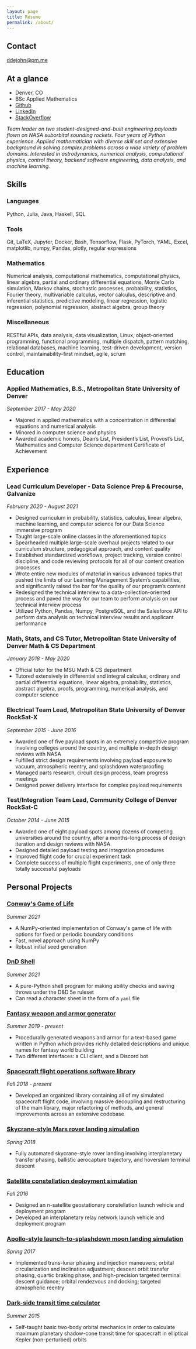 ```yaml
---
layout: page
title: Resume
permalink: /about/
---
```


## Contact

[ddejohn@pm.me](mailto:ddejohn@pm.me?subject=Resume%20Inquiry)

## At a glance

* Denver, CO
* BSc Applied Mathematics
* [Github](https://www.github.com/ddejohn)
* [LinkedIn](https://www.linkedin.com/in/ddejohn)
* [StackOverflow](https://stackoverflow.com/users/6298712/ddejohn)

*Team leader on two student-designed-and-built engineering payloads flown on NASA suborbital sounding rockets. Four years of Python experience. Applied mathematician with diverse skill set and extensive background in solving complex problems across a wide variety of problem domains. Interested in astrodynamics, numerical analysis, computational physics, control theory, backend software engineering, data analysis, and machine learning.*

## Skills

### Languages

Python, Julia, Java, Haskell, SQL

### Tools

Git, LaTeX, Jupyter, Docker, Bash, Tensorflow, Flask, PyTorch, YAML, Excel, matplotlib, numpy, Pandas, plotly, regular expressions

### Mathematics

Numerical analysis, computational mathematics, computational physics, linear algebra, partial and ordinary differential equations, Monte Carlo simulation, Markov chains, stochastic processes, probability, statistics, Fourier theory, multivariable calculus, vector calculus, descriptive and inferential statistics, predictive modeling, linear regression, logistic regression, polynomial regression, abstract algebra, group theory

### Miscellaneous

RESTful APIs, data analysis, data visualization, Linux, object-oriented programming, functional programming, multiple dispatch, pattern matching, relational databases, machine learning, test-driven development, version control, maintainability-first mindset, agile, scrum

## Education

### Applied Mathematics, B.S., Metropolitan State University of Denver

*September 2017 - May 2020*

* Majored in applied mathematics with a concentration in differential equations and numerical analysis
* Minored in computer science and physics
* Awarded academic honors, Dean’s List, President’s List, Provost’s List, Mathematics and Computer Science department Certificate of Achievement

## Experience

### Lead Curriculum Developer - Data Science Prep & Precourse, Galvanize

*February 2020 - August 2021*

* Designed curriculum in probability, statistics, calculus, linear algebra, machine learning, and computer science for our Data Science immersive program
* Taught large-scale online classes in the aforementioned topics
* Spearheaded multiple large-scale overhaul projects related to our curriculum structure, pedagogical approach, and content quality
* Established standardized workflows, project tracking, version control discipline, and code reviewing protocols for all of our content creation processes
* Wrote entire new modules of material in various advanced topics that pushed the limits of our Learning Management System’s capabilities, and significantly raised the bar for the quality of our program’s content
* Redesigned the technical interview to a data-collection-oriented process and paved the way for our team to perform analysis on our technical interview process
* Utilized Python, Pandas, Numpy, PostgreSQL, and the Salesforce API to perform data analysis on technical interview results and applicant performance

### Math, Stats, and CS Tutor, Metropolitan State University of Denver Math & CS Department

*January 2018 - May 2020*

* Official tutor for the MSU Math & CS department
* Tutored extensively in differential and integral calculus, ordinary and partial differential equations, linear algebra, probability, statistics, abstract algebra, proofs, programming, numerical analysis, and computer science

### Electrical Team Lead, Metropolitan State University of Denver RockSat-X

*September 2015 - June 2016*

* Awarded one of five payload spots in an extremely competitive program involving colleges around the country, and multiple in-depth design reviews with NASA
* Fulfilled strict design requirements involving payload exposure to vacuum, atmospheric reentry, and splashdown waterproofing
* Managed parts research, circuit design process, team progress meetings
* Designed power delivery interface for complex payload requirements

### Test/Integration Team Lead, Community College of Denver RockSat-C

*October 2014 - June 2015*

* Awarded one of eight payload spots among dozens of competing universities around the country, after a months-long process of design iteration and design reviews with NASA
* Designed detailed payload testing and integration procedures
* Improved flight code for crucial experiment task
* Complete success of multiple flight experiments, one of only three totally successful payloads

## Personal Projects

### [Conway's Game of Life](https://ddejohn.github.io/2021/08/20/life.html)

*Summer 2021*

* A NumPy-oriented implementation of Conway's game of life with options for fixed or periodic boundary conditions
* Fast, novel approach using NumPy
* Robust initial seed generation

### [DnD Shell](https://github.com/ddejohn/DnD)

*Summer 2021*

* A pure-Python shell program for making ability checks and saving throws under the D&D 5e ruleset
* Can read a character sheet in the form of a `yaml` file

### [Fantasy weapon and armor generator](https://github.com/ddejohn/itemfactory)

*Summer 2019 - present*

* Procedurally generated weapons and armor for a text-based game written in Python which provides richly detailed descriptions and unique names for fantasy world building
* Two different interfaces: a CLI client, and a Discord bot

### [Spacecraft flight operations software library](https://github.com/ddejohn/ksp)

*Fall 2018 - present*

* Developed an organized library containing all of my simulated spacecraft flight code, involving massive decoupling and restructuring of the main library, major refactoring of methods, and general improvements across an extensive codebase

### [Skycrane-style Mars rover landing simulation](https://github.com/ddejohn/ksp)

*Spring 2018*

* Fully automated skycrane-style rover landing involving interplanetary transfer phasing, ballistic aerocapture trajectory, and hoverslam terminal descent

### [Satellite constellation deployment simulation](https://github.com/ddejohn/ksp)

*Fall 2016*

* Designed an n-satellite geostationary constellation launch vehicle and deployment program
* Developed an interplanetary relay network launch vehicle and deployment program

### [Apollo-style launch-to-splashdown moon landing simulation](https://github.com/ddejohn/ksp)

*Spring 2017*

* Implemented trans-lunar phasing and injection maneuvers; orbital circularization and inclination adjustment; descent orbit transfer phasing, quartic braking phase, and high-precision targeted terminal descent guidance; orbital rendezvous and docking; targeted atmospheric reentry

### [Dark-side transit time calculator](https://www.geogebra.org/m/UMnrHYCX)

*Summer 2015*

* Self-taught basic two-body orbital mechanics in order to calculate maximum planetary shadow-cone transit time for spacecraft in elliptical Kepler (non-perturbed) orbits
